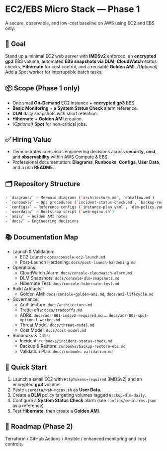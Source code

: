 # EC2/EBS Micro Stack — Phase 1
A secure, observable, and low-cost baseline on AWS using EC2 and EBS only.

## 🎯 Goal
Stand up a minimal EC2 web server with **IMDSv2** enforced, an **encrypted gp3** EBS volume, automated **EBS snapshots via DLM**, **CloudWatch** status checks, **Hibernate** for cost control, and a reusable **Golden AMI**.
*(Optional)* Add a Spot worker for interruptible batch tasks.

## 📦 Scope (Phase 1 only)
- One small **On-Demand** EC2 instance + **encrypted gp3** EBS.
- **Basic Monitoring** + a **System Status Check** alarm reference.
- **DLM** daily snapshots with short retention.
- **Hibernate** + **Golden AMI** creation.
- *(Optional)* **Spot** for non-critical jobs.

## ✅ Hiring Value
- Demonstrates conscious engineering decisions across **security**, **cost**, and **observability** within AWS Compute & EBS.
- Professional documentation: **Diagrams**, **Runbooks**, **Configs**, **User Data**, and a rich **README**.

## 🗂️ Repository Structure
```bash
- `diagrams/` — Mermaid diagrams (`architecture.md`, `dataflow.md`)
- `runbooks/` — Ops procedures (`incident-status-check.md`, `backup-restore-ebs.md`)
- `configs/` — Reference configs (`instance-plan.yaml`, `dlm-policy.yaml`, `cw-alarms.json`, `tags.json`)
- `userdata/` — Bootstrap script (`web-nginx.sh`)
- `amis/` — Golden AMI notes
- `docs/` — Engineering decisions
```

## 📚 Documentation Map
- Launch & Validation:  
  - EC2 Launch: `docs/console-ec2-launch.md`  
  - Post-Launch Hardening: `docs/post-launch-hardening.md`
- Operations:  
  - CloudWatch Alarm: `docs/console-cloudwatch-alarm.md`  
  - DLM Snapshots: `docs/console-dlm-snapshots.md`  
  - Hibernate Test: `docs/console-hibernate-test.md`
- Build Artifacts:  
  - Golden AMI: `docs/console-golden-ami.md`, `docs/ami-lifecycle.md`
- Governance:  
  - Architecture: `docs/architecture.md`  
  - Trade-offs: `docs/tradeoffs.md`  
  - ADRs: `docs/adr-001-imdsv2-required.md` … `docs/adr-005-spot-optional-worker.md`  
  - Threat Model: `docs/threat-model.md`  
  - Cost Model: `docs/cost-model.md`
- Runbooks & Drills:  
  - Incident: `runbooks/incident-status-check.md`  
  - Backup & Restore: `runbooks/backup-restore-ebs.md`  
  - Validation Plan: `docs/runbooks-validation.md`

## 🚀 Quick Start
1. Launch a small EC2 with `HttpTokens=required` (IMDSv2) and an encrypted **gp3** volume.
2. Paste `userdata/web-nginx.sh` as **User Data**.
3. Create a **DLM** policy targeting volumes tagged `Backup=dlm-daily`.
4. Configure a **System Status Check** alarm (see `configs/cw-alarms.json` as a reference).
5. Test **Hibernate**, then create a **Golden AMI**.

## 🧭 Roadmap (Phase 2)
Terraform / GitHub Actions / Ansible / enhanced monitoring and cost controls.
